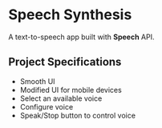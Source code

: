 # Speech Synthesis

A text-to-speech app built with **Speech** API.

## Project Specifications

- Smooth UI
- Modified UI for mobile devices
- Select an available voice
- Configure voice
- Speak/Stop button to control voice
